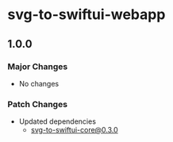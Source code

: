 # svg-to-swiftui-webapp

## 1.0.0

### Major Changes

- No changes

### Patch Changes

- Updated dependencies
  - svg-to-swiftui-core@0.3.0
